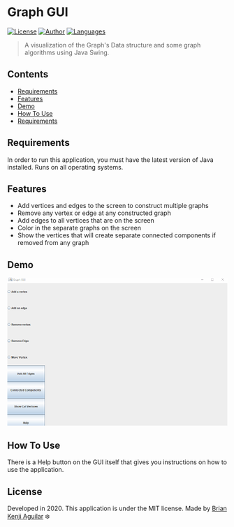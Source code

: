 # Graph GUI

[![License](https://img.shields.io/badge/license-MIT-blue?style=flat-square)](https://github.com/baguilar1998)
[![Author](https://img.shields.io/badge/author-baguilar1998-brightgreen?style=flat-square)](#)
[![Languages](https://img.shields.io/badge/languages-1-brightgreen?style=flat-square)](#)

> A visualization of the Graph's Data structure and some graph algorithms using Java Swing.

## Contents
* [Requirements](#Requirements)
* [Features](#Features)
* [Demo](#Demo)
* [How To Use](#How-To-Use)
* [Requirements](#Requirements)

## Requirements

In order to run this application, you must have the latest version of Java installed. Runs on all operating systems.

## Features
* Add vertices and edges to the screen to construct multiple graphs
* Remove any vertex or edge at any constructed graph
* Add edges to all vertices that are on the screen
* Color in the separate graphs on the screen
* Show the vertices that will create separate connected components if removed from any graph

## Demo
<img alt="demo visual" src="https://github.com/baguilar1998/CS313-Graph-GUI/blob/master/demo.gif"/>

## How To Use
There is a Help button on the GUI itself that gives you instructions on how to use the application.

## License

Developed in 2020. This application is under the MIT license.
Made by [Brian Kenji Aguilar](https://github.com/baguilar1998) :snowflake: